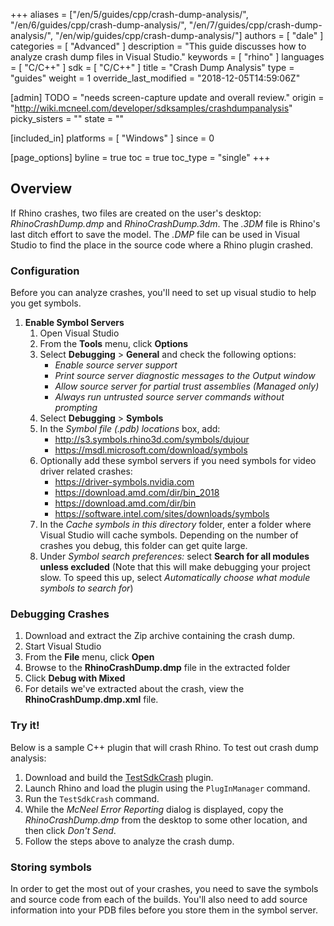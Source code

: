 +++
aliases = ["/en/5/guides/cpp/crash-dump-analysis/", "/en/6/guides/cpp/crash-dump-analysis/", "/en/7/guides/cpp/crash-dump-analysis/", "/en/wip/guides/cpp/crash-dump-analysis/"]
authors = [ "dale" ]
categories = [ "Advanced" ]
description = "This guide discusses how to analyze crash dump files in Visual Studio."
keywords = [ "rhino" ]
languages = [ "C/C++" ]
sdk = [ "C/C++" ]
title = "Crash Dump Analysis"
type = "guides"
weight = 1
override_last_modified = "2018-12-05T14:59:06Z"

[admin]
TODO = "needs screen-capture update and overall review."
origin = "http://wiki.mcneel.com/developer/sdksamples/crashdumpanalysis"
picky_sisters = ""
state = ""

[included_in]
platforms = [ "Windows" ]
since = 0

[page_options]
byline = true
toc = true
toc_type = "single"
+++


## Overview

If Rhino crashes, two files are created on the user's desktop: *RhinoCrashDump.dmp* and *RhinoCrashDump.3dm*. The *.3DM* file is Rhino's last ditch effort to save the model.  The *.DMP* file can be used in Visual Studio to find the place in the source code where a Rhino plugin crashed.

### Configuration
Before you can analyze crashes, you'll need to set up visual studio to help you get symbols.

1. **Enable Symbol Servers**
    1. Open Visual Studio
    1. From the **Tools** menu, click **Options**
    1. Select **Debugging** > **General** and check the following options:
        * *Enable source server support*
        * *Print source server diagnostic messages to the Output window*
        * *Allow source server for partial trust assemblies (Managed only)*
        * *Always run untrusted source server commands without prompting*
    1. Select **Debugging** > **Symbols**
    1. In the *Symbol file (.pdb) locations* box, add:
        * http://s3.symbols.rhino3d.com/symbols/dujour
        * https://msdl.microsoft.com/download/symbols
    1. Optionally add these symbol servers if you need symbols for video driver related crashes:
        * https://driver-symbols.nvidia.com
        * https://download.amd.com/dir/bin_2018
        * https://download.amd.com/dir/bin
        * https://software.intel.com/sites/downloads/symbols
    1. In the *Cache symbols in this directory* folder, enter a folder where Visual Studio will cache symbols. Depending on the number of crashes you debug, this folder can get quite large.
    1. Under *Symbol search preferences:* select **Search for all modules unless excluded**
    (Note that this will make debugging your project slow. To speed this up, select *Automatically choose what module symbols to search for*)


### Debugging Crashes

  1. Download and extract the Zip archive containing the crash dump.
  1. Start Visual Studio
  1. From the **File** menu, click **Open**
  1. Browse to the **RhinoCrashDump.dmp** file in the extracted folder
  1. Click **Debug with Mixed**
  1. For details we've extracted about the crash, view the **RhinoCrashDump.dmp.xml** file.

### Try it!

Below is a sample C++ plugin that will crash Rhino.  To test out crash dump analysis:
  1. Download and build the <a href="/files/testsdkcrash.zip">TestSdkCrash</a> plugin.
  1. Launch Rhino and load the plugin using the `PlugInManager` command.
  1. Run the `TestSdkCrash` command.  
  1. While the *McNeel Error Reporting* dialog is displayed, copy the *RhinoCrashDump.dmp* from the desktop to some other location, and then click *Don't Send*.
  1. Follow the steps above to analyze the crash dump.

### Storing symbols

In order to get the most out of your crashes, you need to save the symbols and source code from each of the builds. You'll also need to add source information into your PDB files before you store them in the symbol server.

